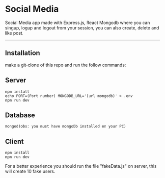 # Social Media

Social Media app made with Express.js, React Mongodb where you can singup, logup and logout from your session, you can also create, delete and like post.

---

## Installation

make a git-clone of this repo and run the follow commands:

## Server

```
npm install 
echo PORT=(Port number) MONGODB_URL='(url mongodb)' > .env
npm run dev
```

## Database

```
mongod(obs: you must have mongoDb installed on your PC)
```

## Client

```
npm install 
npm run dev
```

For a better experience you should run the file "fakeData.js" on server, this will create 10 fake users.
